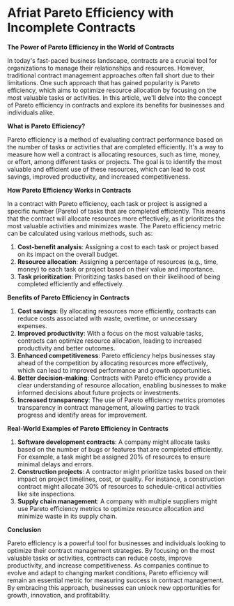 # Afriat Pareto Efficiency with Incomplete Contracts

**The Power of Pareto Efficiency in the World of Contracts**

In today's fast-paced business landscape, contracts are a crucial tool for organizations to manage their relationships and resources. However, traditional contract management approaches often fall short due to their limitations. One such approach that has gained popularity is Pareto efficiency, which aims to optimize resource allocation by focusing on the most valuable tasks or activities. In this article, we'll delve into the concept of Pareto efficiency in contracts and explore its benefits for businesses and individuals alike.

**What is Pareto Efficiency?**

Pareto efficiency is a method of evaluating contract performance based on the number of tasks or activities that are completed efficiently. It's a way to measure how well a contract is allocating resources, such as time, money, or effort, among different tasks or projects. The goal is to identify the most valuable and efficient use of these resources, which can lead to cost savings, improved productivity, and increased competitiveness.

**How Pareto Efficiency Works in Contracts**

In a contract with Pareto efficiency, each task or project is assigned a specific number (Pareto) of tasks that are completed efficiently. This means that the contract will allocate resources more effectively, as it prioritizes the most valuable activities and minimizes waste. The Pareto efficiency metric can be calculated using various methods, such as:

1. **Cost-benefit analysis**: Assigning a cost to each task or project based on its impact on the overall budget.
2. **Resource allocation**: Assigning a percentage of resources (e.g., time, money) to each task or project based on their value and importance.
3. **Task prioritization**: Prioritizing tasks based on their likelihood of being completed efficiently and effectively.

**Benefits of Pareto Efficiency in Contracts**

1. **Cost savings**: By allocating resources more efficiently, contracts can reduce costs associated with waste, overtime, or unnecessary expenses.
2. **Improved productivity**: With a focus on the most valuable tasks, contracts can optimize resource allocation, leading to increased productivity and better outcomes.
3. **Enhanced competitiveness**: Pareto efficiency helps businesses stay ahead of the competition by allocating resources more effectively, which can lead to improved performance and growth opportunities.
4. **Better decision-making**: Contracts with Pareto efficiency provide a clear understanding of resource allocation, enabling businesses to make informed decisions about future projects or investments.
5. **Increased transparency**: The use of Pareto efficiency metrics promotes transparency in contract management, allowing parties to track progress and identify areas for improvement.

**Real-World Examples of Pareto Efficiency in Contracts**

1. **Software development contracts**: A company might allocate tasks based on the number of bugs or features that are completed efficiently. For example, a task might be assigned 20% of resources to ensure minimal delays and errors.
2. **Construction projects**: A contractor might prioritize tasks based on their impact on project timelines, cost, or quality. For instance, a construction contract might allocate 30% of resources to schedule-critical activities like site inspections.
3. **Supply chain management**: A company with multiple suppliers might use Pareto efficiency metrics to optimize resource allocation and minimize waste in its supply chain.

**Conclusion**

Pareto efficiency is a powerful tool for businesses and individuals looking to optimize their contract management strategies. By focusing on the most valuable tasks or activities, contracts can reduce costs, improve productivity, and increase competitiveness. As companies continue to evolve and adapt to changing market conditions, Pareto efficiency will remain an essential metric for measuring success in contract management. By embracing this approach, businesses can unlock new opportunities for growth, innovation, and profitability.
